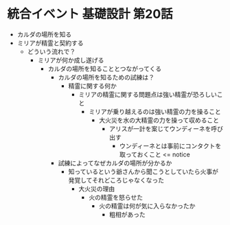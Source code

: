 # 統合イベント 基礎設計 第20話

- カルダの場所を知る
- ミリアが精霊と契約する
  - どういう流れで？
    - ミリアが何か成し遂げる
      - カルダの場所を知ることとつながってくる
        - カルダの場所を知るための試練は？
          - 精霊に関する何か
            - ミリアの精霊に関する問題点は強い精霊が恐ろしいこと
              - ミリアが乗り越えるのは強い精霊の力を操ること
                - 大火災を水の大精霊の力を操って収めること
                  - アリスが一計を案じてウンディーネを呼び出す
                    - ウンディーネとは事前にコンタクトを取っておくこと <= notice
        - 試練によってなぜカルダの場所が分かるか
          - 知っているという爺さんから聞こうとしていたら火事が発覚してそれどころじゃなくなった
            - 大火災の理由
              - 火の精霊を怒らせた
                - 火の精霊は何が気に入らなかったか
                  - 粗相があった
